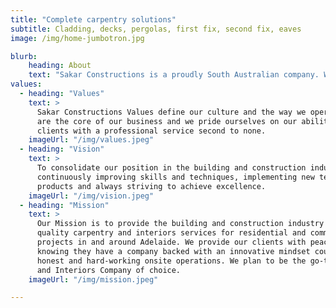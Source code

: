 ```yaml
---
title: "Complete carpentry solutions"
subtitle: Cladding, decks, pergolas, first fix, second fix, eaves
image: /img/home-jumbotron.jpg

blurb:
    heading: About
    text: "Sakar Constructions is a proudly South Australian company. We are client focused with a curiosity and desire to find the most practical way to get the job done. Our passion for what we do results in our desire to succeed and exceed our client’s expectations time and time again. The following details will provide you with a further insight into our company."
values:
  - heading: "Values"
    text: >
      Sakar Constructions Values define our culture and the way we operate. Our people
      are the core of our business and we pride ourselves on our ability to provide
      clients with a professional service second to none.
    imageUrl: "/img/values.jpeg"
  - heading: "Vision"
    text: >
      To consolidate our position in the building and construction industry by
      continuously improving skills and techniques, implementing new technologies and
      products and always striving to achieve excellence.
    imageUrl: "/img/vision.jpeg"
  - heading: "Mission"
    text: >
      Our Mission is to provide the building and construction industry with high
      quality carpentry and interiors services for residential and commercial
      projects in and around Adelaide. We provide our clients with peace of mind
      knowing they have a company backed with an innovative mindset coupled by
      honest and hard-working onsite operations. We plan to be the go-to Carpentry
      and Interiors Company of choice.
    imageUrl: "/img/mission.jpeg"

---
```


